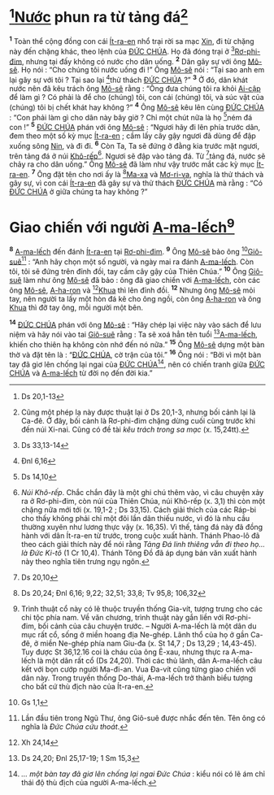 # [^1*][Nước]() phun ra từ tảng đá[^1]
<sup><b>1</b></sup> Toàn thể cộng đồng con cái [Ít-ra-en]() nhổ trại rời sa mạc [Xin](), đi từ chặng này đến chặng khác, theo lệnh của [ĐỨC CHÚA](). Họ đã đóng trại ở [^2*][Rơ-phi-đim](), nhưng tại đấy không có nước cho dân uống. <sup><b>2</b></sup> Dân gây sự với ông [Mô-sê](). Họ nói : “Cho chúng tôi nước uống đi !” Ông [Mô-sê]() nói : “Tại sao anh em lại gây sự với tôi ? Tại sao lại [^3*]thử thách [ĐỨC CHÚA]() ?” <sup><b>3</b></sup> Ở đó, dân khát nước nên đã kêu trách ông [Mô-sê]() rằng : “Ông đưa chúng tôi ra khỏi [Ai-cập]() để làm gì ? Có phải là để cho (chúng) tôi, con cái (chúng) tôi, và súc vật của (chúng) tôi bị chết khát hay không ?” <sup><b>4</b></sup> Ông [Mô-sê]() kêu lên cùng [ĐỨC CHÚA]() : “Con phải làm gì cho dân này bây giờ ? Chỉ một chút nữa là họ [^4*]ném đá con !” <sup><b>5</b></sup> [ĐỨC CHÚA]() phán với ông [Mô-sê]() : “Ngươi hãy đi lên phía trước dân, đem theo một số kỳ mục [Ít-ra-en]() ; cầm lấy cây gậy ngươi đã dùng để đập xuống sông [Nin](), và đi đi. <sup><b>6</b></sup> Còn Ta, Ta sẽ đứng ở đằng kia trước mặt ngươi, trên tảng đá ở núi [Khô-rếp]()[^2]. Ngươi sẽ đập vào tảng đá. Từ [^5*]tảng đá, nước sẽ chảy ra cho dân uống.” Ông [Mô-sê]() đã làm như vậy trước mắt các kỳ mục [Ít-ra-en](). <sup><b>7</b></sup> Ông đặt tên cho nơi ấy là [^6*][Ma-xa]() và [Mơ-ri-va](), nghĩa là thử thách và gây sự, vì con cái [Ít-ra-en]() đã gây sự và thử thách [ĐỨC CHÚA]() mà rằng : “Có [ĐỨC CHÚA]() ở giữa chúng ta hay không ?”


# Giao chiến với người [A-ma-lếch]()[^3]
<sup><b>8</b></sup> [A-ma-lếch]() đến đánh [Ít-ra-en]() tại [Rơ-phi-đim](). <sup><b>9</b></sup> Ông [Mô-sê]() bảo ông [^7*][Giô-suê]()[^4] : “Anh hãy chọn một số người, và ngày mai ra đánh [A-ma-lếch](). Còn tôi, tôi sẽ đứng trên đỉnh đồi, tay cầm cây gậy của Thiên Chúa.” <sup><b>10</b></sup> Ông [Giô-suê]() làm như ông [Mô-sê]() đã bảo : ông đã giao chiến với [A-ma-lếch](), còn các ông [Mô-sê](), [A-ha-ron]() và [^8*][Khua]() thì lên đỉnh đồi. <sup><b>12</b></sup> Nhưng ông [Mô-sê]() mỏi tay, nên người ta lấy một hòn đá kê cho ông ngồi, còn ông [A-ha-ron]() và ông [Khua]() thì đỡ tay ông, mỗi người một bên.

<sup><b>14</b></sup> [ĐỨC CHÚA]() phán với ông [Mô-sê]() : “Hãy chép lại việc này vào sách để lưu niệm và hãy nói vào tai [Giô-suê]() rằng : Ta sẽ xoá hẳn tên tuổi [^10*][A-ma-lếch](), khiến cho thiên hạ không còn nhớ đến nó nữa.” <sup><b>15</b></sup> Ông [Mô-sê]() dựng một bàn thờ và đặt tên là : “[ĐỨC CHÚA](), cờ trận của tôi.” <sup><b>16</b></sup> Ông nói : “Bởi vì một bàn tay đã giơ lên chống lại ngai của [ĐỨC CHÚA]()[^6], nên có chiến tranh giữa [ĐỨC CHÚA]() và [A-ma-lếch]() từ đời nọ đến đời kia.”

[^1]: Cũng một phép lạ này được thuật lại ở Ds 20,1-3, nhưng bối cảnh lại là Ca-đê. Ở đây, bối cảnh là Rơ-phi-đim chặng dừng cuối cùng trước khi đến núi Xi-nai. Cũng có đề tài *kêu trách trong sa mạc* (x. 15,24tt).
[^2]: *Núi Khô-rếp*. Chắc chắn đây là một ghi chú thêm vào, vì câu chuyện xảy ra ở Rơ-phi-đim, còn núi của Thiên Chúa, núi Khô-rếp (x. 3,1) thì còn một chặng nữa mới tới (x. 19,1-2 ; Ds 33,15). Cách giải thích của các Ráp-bi cho thấy không phải chỉ một đôi lần dân thiếu nước, vì đó là nhu cầu thường xuyên như lương thực vậy (x. 16,35). Vì thế, tảng đá này đã đồng hành với dân Ít-ra-en từ trước, trong cuộc xuất hành. Thánh Phao-lô đã theo cách giải thích này để nói rằng *Tảng Đá linh thiêng vẫn đi theo họ... là Đức Ki-tô* (1 Cr 10,4). Thánh Tông Đồ đã áp dụng bản văn xuất hành này theo nghĩa tiên trưng ngụ ngôn.
[^3]: Trình thuật cổ này có lẽ thuộc truyền thống Gia-vít, tượng trưng cho các chi tộc phía nam. Về văn chương, trình thuật này gắn liền với Rơ-phi-đim, bối cảnh của câu chuyện trước. – Người A-ma-lếch là một dân du mục rất cổ, sống ở miền hoang địa Ne-ghép. Lãnh thổ của họ ở gần Ca-đê, ở miền Ne-ghép phía nam Giu-đa (x. St 14,7 ; Ds 13,29 ; 14,43-45). Tuy được St 36,12.16 coi là cháu của ông Ê-xau, nhưng thực ra A-ma-lếch là một dân rất cổ (Ds 24,20). Thời các thủ lãnh, dân A-ma-lếch câu kết với bọn cướp người Ma-đi-an. Vua Đa-vít cũng từng giao chiến với dân này. Trong truyền thống Do-thái, A-ma-lếch trở thành biểu tượng cho bất cứ thù địch nào của Ít-ra-en.
[^4]: Lần đầu tiên trong Ngũ Thư, ông Giô-suê được nhắc đến tên. Tên ông có nghĩa là *Đức Chúa cứu thoát*.
[^6]: *... một bàn tay đã giơ lên chống lại ngai Đức Chúa* : kiểu nói có lẽ ám chỉ thái độ thù địch của người A-ma-lếch.
[^1*]: Ds 20,1-13
[^2*]: Ds 33,13-14
[^3*]: Đnl 6,16
[^4*]: Ds 14,10
[^5*]: Ds 20,10
[^6*]: Ds 20,24; Đnl 6,16; 9,22; 32,51; 33,8; Tv 95,8; 106,32
[^7*]: Gs 1,1
[^8*]: Xh 24,14
[^10*]: Ds 24,20; Đnl 25,17-19; 1 Sm 15,3